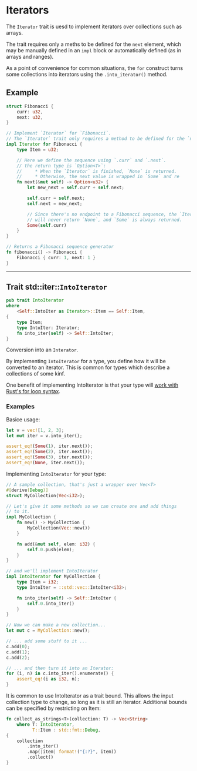 # Iterators

The `Iterator` trait is uesd to implement iterators over collections such as arrays.

The trait requires only a meths to be defined for the `next` element, which may be manually defined in an `impl` block or automatically defined (as in arrays and ranges).

As a point of convenience for common situations, the `for` construct turns some collections into iterators using the `.into_iterator()` method.

## Example

```rust
struct Fibonacci {
    curr: u32,
    next: u32,
}

// Implement `Iterator` for `Fibonacci`.
// The `Iterator` trait only requires a method to be defined for the `next` element.
impl Iterator for Fibonacci {
    type Item = u32;

    // Here we define the sequence using `.curr` and `.next`.
    // the return type is `Option<T>`:
    //     * When the `Iterator` is finished, `None` is returned.
    //     * Otherwise, the next value is wrapped in `Some` and re
    fn next(&mut self) -> Option<u32> {
        let new_next = self.curr + self.next;

        self.curr = self.next;
        self.next = new_next;

        // Since there's no endpoint to a Fibonacci sequence, the `Iterator` 
        // will never return `None`, and `Some` is always returned.
        Some(self.curr)
    }
}

// Returns a Fibonacci sequence generator
fn fibonacci() -> Fibonacci {
    Fibonacci { curr: 1, next: 1 }
}
```

---

## Trait std::iter::`IntoIterator`

```rust 
pub trait IntoIterator
where
    <Self::IntoIter as Iterator>::Item == Self::Item,
{
    type Item;
    type IntoIter: Iterator;
    fn into_iter(self) -> Self::IntoIter;
}
```

Conversion into an `Interator`.

By implementing `IntoIterator` for a type, you define how it will be converted to an iterator. This is common for types which describe a collections of some kinf.

One benefit of implementing IntoIterator is that your type will [work with Rust's for loop syntax](https://doc.rust-lang.org/std/iter/index.html#for-loops-and-intoiterator).

### Examples

Basice usage:

```rust
let v = vec![1, 2, 3];
let mut iter = v.into_iter();

assert_eq!(Some(1), iter.next());
assert_eq!(Some(2), iter.next());
assert_eq!(Some(3), iter.next());
assert_eq!(None, iter.next());
```

Implementing `IntoIterator` for your type:

```rust
// A sample collection, that's just a wrapper over Vec<T>
#[derive(Debug)]
struct MyCollection(Vec<i32>);

// Let's give it some methods so we can create one and add things
// to it.
impl MyCollection {
    fn new() -> MyCollection {
        MyCollection(Vec::new())
    }

    fn add(&mut self, elem: i32) {
        self.0.push(elem);
    }
}

// and we'll implement IntoIterator
impl IntoIterator for MyCollection {
    type Item = i32;
    type IntoIter = ::std::vec::IntoIter<i32>;

    fn into_iter(self) -> Self::IntoIter {
        self.0.into_iter()
    }
}

// Now we can make a new collection...
let mut c = MyCollection::new();

// ... add some stuff to it ...
c.add(0);
c.add(1);
c.add(2);

// ... and then turn it into an Iterator:
for (i, n) in c.into_iter().enumerate() {
    assert_eq!(i as i32, n);
}
```

It is common to use IntoIterator as a trait bound. This allows the input collection type to change, so long as it is still an iterator. Additional bounds can be specified by restricting on Item:

```rust
fn collect_as_strings<T>(collection: T) -> Vec<String>
    where T: IntoIterator,
          T::Item : std::fmt::Debug,
{
    collection
        .into_iter()
        .map(|item| format!("{:?}", item))
        .collect()
}
```


